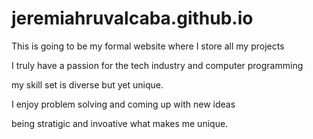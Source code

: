 # jeremiahruvalcaba.github.io

This is going to be my formal website where I store all my projects

I truly have a passion for the tech industry and computer programming 

my skill set is diverse but yet unique. 

I enjoy problem solving and coming up with new ideas 

being stratigic and invoative what makes me unique.
